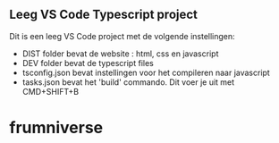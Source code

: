 ## Leeg VS Code Typescript project

Dit is een leeg VS Code project met de volgende instellingen:
- DIST folder bevat de website : html, css en javascript
- DEV folder bevat de typescript files
- tsconfig.json bevat instellingen voor het compileren naar javascript
- tasks.json bevat het 'build' commando. Dit voer je uit met CMD+SHIFT+B
# frumniverse
